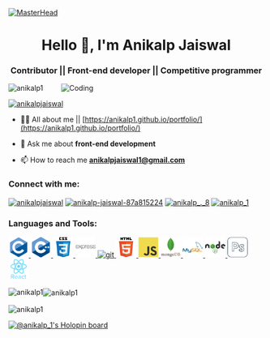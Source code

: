 [![MasterHead](https://www.reddit.com/media?url=https%3A%2F%2Fi.redd.it%2Fn8agw6z2smyb1.gif)](https://github.com/Anikalp1)

<h1 align="center">Hello 👋, I'm Anikalp Jaiswal</h1>
<h3 align="center"> Contributor || Front-end developer || Competitive programmer</h3>
<img align="right" alt="Coding" width="400" src="https://img.freepik.com/free-vector/web-development-programmer-engineering-coding-website-augmented-reality-interface-screens-developer-project-engineer-programming-software-application-design-cartoon-illustration_107791-3863.jpg">

<p align="left"> <img src="https://komarev.com/ghpvc/?username=anikalp1&label=Profile%20views&color=0e75b6&style=flat" alt="anikalp1" /> </p>

<p align="left"> <a href="https://twitter.com/anikalpjaiswal" target="blank"><img src="https://img.shields.io/twitter/follow/anikalpjaiswal?logo=twitter&style=for-the-badge" alt="anikalpjaiswal" /></a> </p>

- 👨‍💻 All about me ||  [https://anikalp1.github.io/portfolio/](https://anikalp1.github.io/portfolio/)

- 💬 Ask me about **front-end development**

- 📫 How to reach me **anikalpjaiswal1@gmail.com**

<h3 align="left">Connect with me:</h3>
<p align="left">
<a href="https://twitter.com/anikalpjaiswal" target="blank"><img align="center" src="https://raw.githubusercontent.com/rahuldkjain/github-profile-readme-generator/master/src/images/icons/Social/twitter.svg" alt="anikalpjaiswal" height="30" width="40" /></a>
<a href="https://linkedin.com/in/anikalp-jaiswal-87a815224" target="blank"><img align="center" src="https://raw.githubusercontent.com/rahuldkjain/github-profile-readme-generator/master/src/images/icons/Social/linked-in-alt.svg" alt="anikalp-jaiswal-87a815224" height="30" width="40" /></a>
<a href="https://instagram.com/anikalp_._8" target="blank"><img align="center" src="https://raw.githubusercontent.com/rahuldkjain/github-profile-readme-generator/master/src/images/icons/Social/instagram.svg" alt="anikalp_._8" height="30" width="40" /></a>
<a href="https://www.codechef.com/users/anikalp_1" target="blank"><img align="center" src="https://github.com/Anikalp1/CodeChefMMMUTChapter/blob/main/assets/CodeChef.png" alt="anikalp_1" height="30" width="40" /></a>
</p>

<h3 align="left">Languages and Tools:</h3>
<p align="left"> <a href="https://www.cprogramming.com/" target="_blank" rel="noreferrer"> <img src="https://raw.githubusercontent.com/devicons/devicon/master/icons/c/c-original.svg" alt="c" width="40" height="40"/> </a> <a href="https://www.w3schools.com/cpp/" target="_blank" rel="noreferrer"> <img src="https://raw.githubusercontent.com/devicons/devicon/master/icons/cplusplus/cplusplus-original.svg" alt="cplusplus" width="40" height="40"/> </a> <a href="https://www.w3schools.com/css/" target="_blank" rel="noreferrer"> <img src="https://raw.githubusercontent.com/devicons/devicon/master/icons/css3/css3-original-wordmark.svg" alt="css3" width="40" height="40"/> </a> <a href="https://expressjs.com" target="_blank" rel="noreferrer"> <img src="https://raw.githubusercontent.com/devicons/devicon/master/icons/express/express-original-wordmark.svg" alt="express" width="40" height="40"/> </a> <a href="https://git-scm.com/" target="_blank" rel="noreferrer"> <img src="https://www.vectorlogo.zone/logos/git-scm/git-scm-icon.svg" alt="git" width="40" height="40"/> </a> <a href="https://www.w3.org/html/" target="_blank" rel="noreferrer"> <img src="https://raw.githubusercontent.com/devicons/devicon/master/icons/html5/html5-original-wordmark.svg" alt="html5" width="40" height="40"/> </a> <a href="https://developer.mozilla.org/en-US/docs/Web/JavaScript" target="_blank" rel="noreferrer"> <img src="https://raw.githubusercontent.com/devicons/devicon/master/icons/javascript/javascript-original.svg" alt="javascript" width="40" height="40"/> </a> <a href="https://www.mongodb.com/" target="_blank" rel="noreferrer"> <img src="https://raw.githubusercontent.com/devicons/devicon/master/icons/mongodb/mongodb-original-wordmark.svg" alt="mongodb" width="40" height="40"/> </a> <a href="https://www.mysql.com/" target="_blank" rel="noreferrer"> <img src="https://raw.githubusercontent.com/devicons/devicon/master/icons/mysql/mysql-original-wordmark.svg" alt="mysql" width="40" height="40"/> </a> <a href="https://nodejs.org" target="_blank" rel="noreferrer"> <img src="https://raw.githubusercontent.com/devicons/devicon/master/icons/nodejs/nodejs-original-wordmark.svg" alt="nodejs" width="40" height="40"/> </a> <a href="https://www.photoshop.com/en" target="_blank" rel="noreferrer"> <img src="https://raw.githubusercontent.com/devicons/devicon/master/icons/photoshop/photoshop-line.svg" alt="photoshop" width="40" height="40"/> </a> <a href="https://reactjs.org/" target="_blank" rel="noreferrer"> <img src="https://raw.githubusercontent.com/devicons/devicon/master/icons/react/react-original-wordmark.svg" alt="react" width="40" height="40"/> </a> </p>

<p><img align="left" src="https://github-readme-stats.vercel.app/api/top-langs?username=anikalp1&show_icons=true&locale=en&layout=compact" alt="anikalp1" /></p>

<p><img align="center" src="https://github-readme-stats.vercel.app/api?username=anikalp1&show_icons=true&locale=en" alt="anikalp1" /></p>

<p><img align="center" src="https://github-readme-streak-stats.herokuapp.com/?user=anikalp1&" alt="anikalp1" /></p>

[![@anikalp_1's Holopin board](https://holopin.me/anikalp_1)](https://holopin.io/@anikalp_1)
